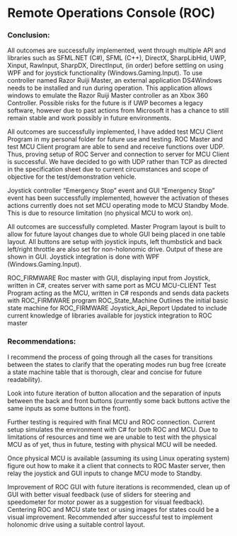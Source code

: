 # Remote Operations Console (ROC)
 
### Conclusion:

All outcomes are successfully implemented, went through multiple API and libraries such as SFML.NET (C#), SFML (C++), DirectX, SharpLibHid, UWP, Xinput, RawInput, SharpDX, DirectInput,  (in order) before settling on using WPF and for joystick functionality (Windows.Gaming.Input). To use controller named Razor Ruiji Master, an external application DS4Windows needs to be installed and run during operation. This application allows windows to emulate the Razor Ruiji Master controller as an Xbox 360 Controller. Possible risks for the future is if UWP becomes a legacy software, however due to past actions from Microsoft it has a chance to still remain stable and work possibly in future environments.  

All outcomes are successfully implemented, I have added test MCU Client Program in my personal folder for future use and testing. ROC Master and test MCU Client program are able to send and receive functions over UDP. Thus, proving setup of ROC Server and connection to server for MCU Client is successful. We have decided to go with UDP rather than TCP as directed in the specification sheet due to current circumstances and scope of objective for the test/demonstration vehicle. 

Joystick controller “Emergency Stop” event and GUI “Emergency Stop” event has been successfully implemented, however the activation of theses actions currently does not set MCU operating mode to MCU Standby Mode. This is due to resource limitation (no physical MCU to work on).

All outcomes are successfully completed. Master Program layout is built to allow for future layout changes due to whole GUI being placed in one table layout. All buttons are setup with joystick inputs, left thumbstick and back left/right throttle are also set for non-holonomic drive. Output of these are shown in GUI. Joystick integration is done with WPF (Windows.Gaming.Input).

ROC_FIRMWARE	Roc master with GUI, displaying input from Joystick, written in C#, creates server with same port as MCU
MCU-CLIENT	Test Program acting as the MCU, written in C# responds and sends data packets with ROC_FIRMWARE program
ROC_State_Machine	Outlines the initial basic state machine for ROC_FIRMWARE
Joystick_Api_Report	Updated to include current knowledge of libraries available for joystick integration to ROC master


### Recommendations:

I recommend the process of going through all the cases for transitions between the states to clarify that the operating modes run bug free (create a state machine table that is thorough, clear and concise for future readability).

Look into future iteration of button allocation and the separation of inputs between the back and front buttons (currently some back buttons active the same inputs as some buttons in the front).

Further testing is required with final MCU and ROC connection. Current setup simulates the environment with C# for both ROC and MCU. Due to limitations of resources and time we are unable to test with the physical MCU as of yet, thus in future, testing with physical MCU will be needed.

Once physical MCU is available (assuming its using Linux operating system) figure out how to make it a client that connects to ROC Master server, then relay the joystick and GUI inputs to change MCU mode to Standby. 

Improvement of ROC GUI with future iterations is recommended, clean up of GUI with better visual feedback (use of sliders for steering and speedometer for motor power as a suggestion for visual feedback). Centering ROC and MCU state text or using images for states could be a visual improvement. Recommended after successful test to implement holonomic drive using a suitable control layout. 

